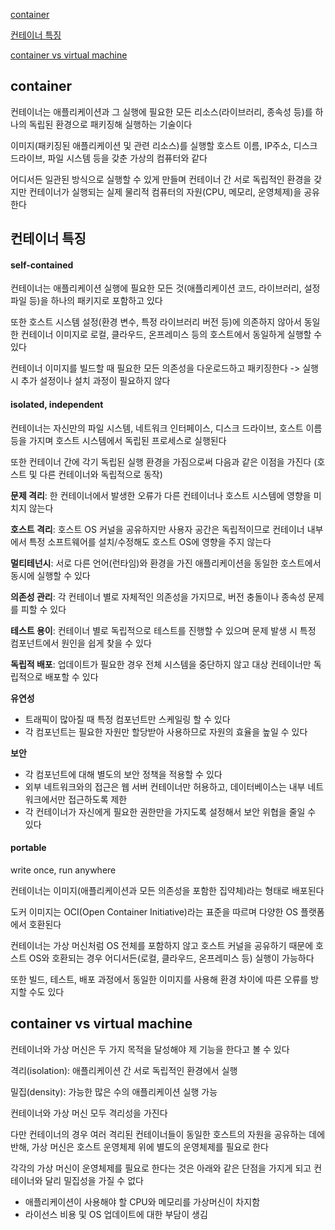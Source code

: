 [container](#container)

[컨테이너 특징](#컨테이너-특징)

[container vs virtual machine](#container-vs-virtual-machine)


## container

컨테이너는 애플리케이션과 그 실행에 필요한 모든 리소스(라이브러리, 종속성 등)를 하나의 독립된 환경으로 패키징해 실행하는 기술이다

이미지(패키징된 애플리케이션 및 관련 리소스)를 실행할 호스트 이름, IP주소, 디스크 드라이브, 파일 시스템 등을 갖춘 가상의 컴퓨터와 같다

어디서든 일관된 방식으로 실행할 수 있게 만들며 컨테이너 간 서로 독립적인 환경을 갖지만 컨테이너가 실행되는 실제 물리적 컴퓨터의 자원(CPU, 메모리, 운영체제)을 공유한다 


## 컨테이너 특징

#### self-contained

컨테이너는 애플리케이션 실행에 필요한 모든 것(애플리케이션 코드, 라이브러리, 설정 파일 등)을 하나의 패키지로 포함하고 있다

또한 호스트 시스템 설정(환경 변수, 특정 라이브러리 버전 등)에 의존하지 않아서 동일한 컨테이너 이미지로 로컬, 클라우드, 온프레미스 등의 호스트에서 동일하게 실행할 수 있다

컨테이너 이미지를 빌드할 때 필요한 모든 의존성을 다운로드하고 패키징한다 -> 실행 시 추가 설정이나 설치 과정이 필요하지 않다

#### isolated, independent

컨테이너는 자신만의 파일 시스템, 네트워크 인터페이스, 디스크 드라이브, 호스트 이름 등을 가지며 호스트 시스템에서 독립된 프로세스로 실행된다

또한 컨테이너 간에 각기 독립된 실행 환경을 가짐으로써 다음과 같은 이점을 가진다 (호스트 및 다른 컨테이너와 독립적으로 동작)

**문제 격리**: 한 컨테이너에서 발생한 오류가 다른 컨테이너나 호스트 시스템에 영향을 미치지 않는다

**호스트 격리**: 호스트 OS 커널을 공유하지만 사용자 공간은 독립적이므로 컨테이너 내부에서 특정 소프트웨어를 설치/수정해도 호스트 OS에 영향을 주지 않는다

**멀티테넌시**: 서로 다른 언어(런타임)와 환경을 가진 애플리케이션을 동일한 호스트에서 동시에 실행할 수 있다

**의존성 관리**: 각 컨테이너 별로 자체적인 의존성을 가지므로, 버전 충돌이나 종속성 문제를 피할 수 있다

**테스트 용이**: 컨테이너 별로 독립적으로 테스트를 진행할 수 있으며 문제 발생 시 특정 컴포넌트에서 원인을 쉽게 찾을 수 있다

**독립적 배포**: 업데이트가 필요한 경우 전체 시스템을 중단하지 않고 대상 컨테이너만 독립적으로 배포할 수 있다

**유연성**
- 트래픽이 많아질 때 특정 컴포넌트만 스케일링 할 수 있다
- 각 컴포넌트는 필요한 자원만 할당받아 사용하므로 자원의 효율을 높일 수 있다

**보안**
- 각 컴포넌트에 대해 별도의 보안 정책을 적용할 수 있다
- 외부 네트워크와의 접근은 웹 서버 컨테이너만 허용하고, 데이터베이스는 내부 네트워크에서만 접근하도록 제한
- 각 컨테이너가 자신에게 필요한 권한만을 가지도록 설정해서 보안 위협을 줄일 수 있다

#### portable

write once, run anywhere

컨테이너는 이미지(애플리케이션과 모든 의존성을 포함한 집약체)라는 형태로 배포된다

도커 이미지는 OCI(Open Container Initiative)라는 표준을 따르며 다양한 OS 플랫폼에서 호환된다

컨테이너는 가상 머신처럼 OS 전체를 포함하지 않고 호스트 커널을 공유하기 때문에 호스트 OS와 호환되는 경우 어디서든(로컬, 클라우드, 온프레미스 등) 실행이 가능하다

또한 빌드, 테스트, 배포 과정에서 동일한 이미지를 사용해 환경 차이에 따른 오류를 방지할 수도 있다 


## container vs virtual machine

컨테이너와 가상 머신은 두 가지 목적을 달성해야 제 기능을 한다고 볼 수 있다

격리(isolation): 애플리케이션 간 서로 독립적인 환경에서 실행

밀집(density): 가능한 많은 수의 애플리케이션 실행 가능 

컨테이너와 가상 머신 모두 격리성을 가진다

다만 컨테이너의 경우 여러 격리된 컨테이너들이 동일한 호스트의 자원을 공유하는 데에 반해, 가상 머신은 호스트 운영체제 위에 별도의 운영체제를 필요로 한다

각각의 가상 머신이 운영체제를 필요로 한다는 것은 아래와 같은 단점을 가지게 되고 컨테이너와 달리 밀집성을 가질 수 없다
- 애플리케이션이 사용해야 할 CPU와 메모리를 가상머신이 차지함
- 라이선스 비용 및 OS 업데이트에 대한 부담이 생김
